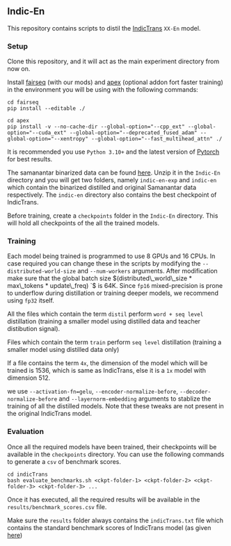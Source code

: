 ## Indic-En
This repository contains scripts to distil the [IndicTrans](https://github.com/AI4Bharat/indicTrans) ```XX-En``` model. 

### Setup
Clone this repository, and it will act as the main experiment directory from now on.

Install [fairseq](https://github.com/VarunGumma/fairseq) (with our mods) and [apex](https://github.com/NVIDIA/apex) (optional addon fort faster training) in the environment you will be using with the following commands:
```
cd fairseq
pip install --editable ./
```
```
cd apex
pip install -v --no-cache-dir --global-option="--cpp_ext" --global-option="--cuda_ext" --global-option="--deprecated_fused_adam" --global-option="--xentropy" --global-option="--fast_multihead_attn" ./
```

It is recommended you use ```Python 3.10+``` and the latest version of [Pytorch](https://pytorch.org/get-started/locally/) for best results.

The samanantar binarized data can be found [here](https://drive.google.com/file/d/1ZKyLzN4mUzG5Yy8GdPj02HXDD7k53tj2/view?usp=share_link). Unzip it in the ```Indic-En``` directory and you will get two folders, namely ```indic-en-exp``` and ```indic-en``` which contain the binarized distilled and original Samanantar data respectively. The ```indic-en``` directory also contains the best checkpoint of IndicTrans. 

Before training, create a ```checkpoints``` folder in the ```Indic-En``` directory. This will hold all checkpoints of the all the trained models.


### Training
Each model being trained is programmed to use 8 GPUs and 16 CPUs. In case required you can change these in the scripts by modifying the ```--distributed-world-size``` and ```--num-workers``` arguments. After modification make sure that the global batch size $(distributed\_world\_size * max\_tokens * update\_freq)  `$ is 64K. Since ```fp16``` mixed-precision is prone to underflow during distillation or training deeper models, we recommend using ```fp32``` itself.

All the files which contain the term ```distil``` perform ```word + seq level``` distillation (training a smaller model using distilled data and teacher distibution signal). 

Files which contain the term ```train``` perform ```seq level``` distillation (training a smaller model using distilled data only)

If a file contains the term ```4x```, the dimension of the model which will be trained is 1536, which is same as IndicTrans, else it is a ```1x``` model with dimension 512.

we use ```--activation-fn=gelu```, ```--encoder-normalize-before```, ```--decoder-normalize-before``` and ```--layernorm-embedding``` arguments to stablize the training of all the distilled models. Note that these tweaks are not present in the original IndicTrans model.


### Evaluation
Once all the required models have been trained, their checkpoints will be available in the ```checkpoints``` directory. You can use the following commands to generate a ```csv``` of benchmark scores.
```
cd indicTrans
bash evaluate_benchmarks.sh <ckpt-folder-1> <ckpt-folder-2> <ckpt-folder-3> <ckpt-folder-3> ... 
```
Once it has executed, all the required results will be available in the ```results/benchmark_scores.csv``` file. 

Make sure the ```results``` folder always contains the ```indicTrans.txt``` file which contains the standard benchmark scores of IndicTrans model (as given [here](https://github.com/AI4Bharat/indicTrans))